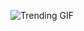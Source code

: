 
<!-- GIF_SECTION -->
![Trending GIF](https://media2.giphy.com/media/v1.Y2lkPThiYjIxNzcycDdlNjdhZjlubzI3NHZkYWIwc2N3ZGJqcm56dWdrenR4OWhtMWJ0ayZlcD12MV9naWZzX3NlYXJjaCZjdD1n/66M6ZwJkTLYikvhrqZ/giphy.gif)
<!-- END_GIF_SECTION -->
